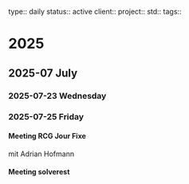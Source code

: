 type:: daily
status:: active
client:: 
project:: 
std:: 
tags:: 

# 2025
## 2025-07 July
### 2025-07-23 Wednesday
### 2025-07-25 Friday
#### Meeting RCG Jour Fixe
mit Adrian Hofmann
#### Meeting solverest